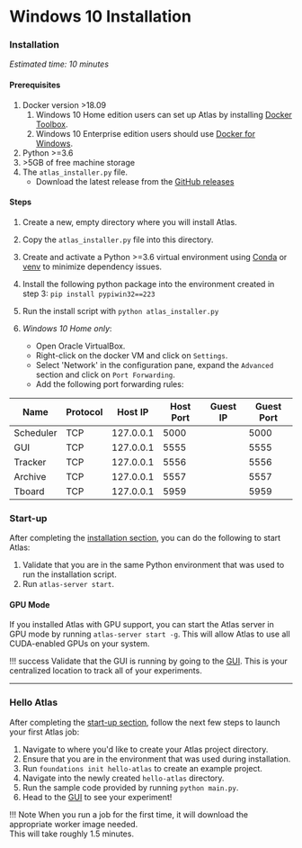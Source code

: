 # Windows 10 Installation

### Installation

*Estimated time: 10 minutes*

#### Prerequisites

 1. Docker version \>18.09
    1. Windows 10 Home edition users can set up Atlas by installing [Docker Toolbox](https://docs.docker.com/toolbox/toolbox_install_windows/).
    2. Windows 10 Enterprise edition users should use [Docker for Windows](https://docs.docker.com/docker-for-windows/).
 2. Python \>=3.6
 3. \>5GB of free machine storage
 4. The `atlas_installer.py` file.
    - Download the latest release from the [GitHub releases](https://github.com/dessa-oss/atlas/releases)

#### Steps

 1. Create a new, empty directory where you will install Atlas.

 2. Copy the `atlas_installer.py` file into this directory.

 3. Create and activate a Python \>=3.6 virtual environment using 
 [Conda](https://docs.conda.io/projects/conda/en/latest/user-guide/tasks/manage-environments.html#creating-an-environment-with-commands)
 or [venv](https://packaging.python.org/guides/installing-using-pip-and-virtual-environments/)
 to minimize dependency issues.
 4. Install the following python package into the environment created in step 3: `pip install pypiwin32==223`
 5. Run the install script with `python atlas_installer.py`
 6. _Windows 10 Home only_: 
    - Open Oracle VirtualBox.
    - Right-click on the docker VM and click on `Settings`.
    - Select 'Network' in the configuration pane, expand the `Advanced` section and click on `Port Forwarding`.
    - Add the following port forwarding rules:

| Name | Protocol | Host IP | Host Port | Guest IP | Guest Port |
|-----------|----------|-----------|-----------|----------|------------|
| Scheduler | TCP | 127.0.0.1 | 5000 |  | 5000 |
| GUI | TCP | 127.0.0.1 | 5555 |  | 5555 |
| Tracker | TCP | 127.0.0.1 | 5556 |  | 5556 |
| Archive | TCP | 127.0.0.1 | 5557 |  | 5557 |
| Tboard | TCP | 127.0.0.1 | 5959 |  | 5959 | 


### Start-up

After completing the [installation section](#installation), you can do the following to start Atlas:

 1. Validate that you are in the same Python environment that was used to run the installation script.
 2. Run `atlas-server start`.

#### GPU Mode
If you installed Atlas with GPU support, you can start the Atlas server in GPU mode by running `atlas-server start -g`. This will allow Atlas to use all CUDA-enabled GPUs on your system.  
 
!!! success
    Validate that the GUI is running by going to the [GUI](http://localhost:5555). This is your centralized location to track all of your experiments.

---

### Hello Atlas

After completing the [start-up section](#start-up), follow the next few steps to launch your first Atlas job:

 1. Navigate to where you'd like to create your Atlas project directory.
 2. Ensure that you are in the environment that was used during installation.
 2. Run `foundations init hello-atlas` to create an example project.
 3. Navigate into the newly created `hello-atlas` directory.
 4. Run the sample code provided by running `python main.py`.
 5. Head to the [GUI](http://localhost:5555/projects) to see your experiment!


!!! Note
    When you run a job for the first time, it will download the appropriate worker image needed. <br>This will take roughly 1.5 minutes.
